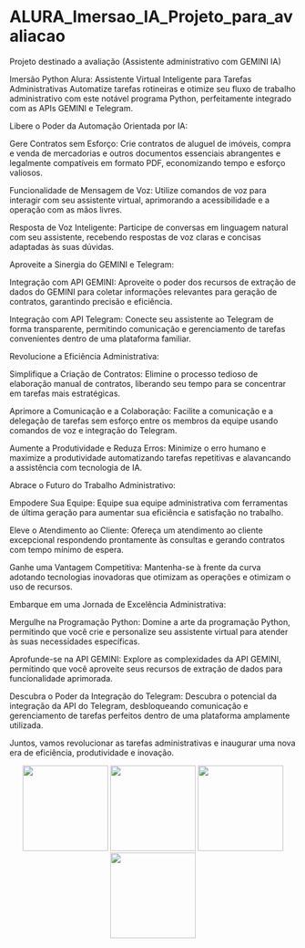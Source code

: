 # ALURA_Imersao_IA_Projeto_para_avaliacao
Projeto destinado a avaliação (Assistente administrativo com GEMINI IA)

Imersão Python Alura: Assistente Virtual Inteligente para Tarefas Administrativas
Automatize tarefas rotineiras e otimize seu fluxo de trabalho administrativo com este notável programa Python, perfeitamente integrado com as APIs GEMINI e Telegram.

Libere o Poder da Automação Orientada por IA:

Gere Contratos sem Esforço: Crie contratos de aluguel de imóveis, compra e venda de mercadorias e outros documentos essenciais abrangentes e legalmente compatíveis em formato PDF, economizando tempo e esforço valiosos.

Funcionalidade de Mensagem de Voz: Utilize comandos de voz para interagir com seu assistente virtual, aprimorando a acessibilidade e a operação com as mãos livres.

Resposta de Voz Inteligente: Participe de conversas em linguagem natural com seu assistente, recebendo respostas de voz claras e concisas adaptadas às suas dúvidas.

Aproveite a Sinergia do GEMINI e Telegram:

Integração com API GEMINI: Aproveite o poder dos recursos de extração de dados do GEMINI para coletar informações relevantes para geração de contratos, garantindo precisão e eficiência.

Integração com API Telegram: Conecte seu assistente ao Telegram de forma transparente, permitindo comunicação e gerenciamento de tarefas convenientes dentro de uma plataforma familiar.

Revolucione a Eficiência Administrativa:

Simplifique a Criação de Contratos: Elimine o processo tedioso de elaboração manual de contratos, liberando seu tempo para se concentrar em tarefas mais estratégicas.

Aprimore a Comunicação e a Colaboração: Facilite a comunicação e a delegação de tarefas sem esforço entre os membros da equipe usando comandos de voz e integração do Telegram.

Aumente a Produtividade e Reduza Erros: Minimize o erro humano e maximize a produtividade automatizando tarefas repetitivas e alavancando a assistência com tecnologia de IA.

Abrace o Futuro do Trabalho Administrativo:

Empodere Sua Equipe: Equipe sua equipe administrativa com ferramentas de última geração para aumentar sua eficiência e satisfação no trabalho.

Eleve o Atendimento ao Cliente: Ofereça um atendimento ao cliente excepcional respondendo prontamente às consultas e gerando contratos com tempo mínimo de espera.

Ganhe uma Vantagem Competitiva: Mantenha-se à frente da curva adotando tecnologias inovadoras que otimizam as operações e otimizam o uso de recursos.

Embarque em uma Jornada de Excelência Administrativa:

Mergulhe na Programação Python: Domine a arte da programação Python, permitindo que você crie e personalize seu assistente virtual para atender às suas necessidades específicas.

Aprofunde-se na API GEMINI: Explore as complexidades da API GEMINI, permitindo que você aproveite seus recursos de extração de dados para funcionalidade aprimorada.

Descubra o Poder da Integração do Telegram: Descubra o potencial da integração da API do Telegram, desbloqueando comunicação e gerenciamento de tarefas perfeitos dentro de uma plataforma amplamente utilizada.

Juntos, vamos revolucionar as tarefas administrativas e inaugurar uma nova era de eficiência, produtividade e inovação.

<div align="center">
<img src="https://github.com/Glauberrf/ALURA_Imersao_IA_Projeto_para_avaliacao/assets/22404885/9573d0c8-3983-4477-b164-79d7d01c6510" width="150px" />
<img src="https://github.com/Glauberrf/ALURA_Imersao_IA_Projeto_para_avaliacao/assets/22404885/b255bebc-d1ef-4e68-bb54-6e711b4328f9" width="150px" />
<img src="https://github.com/Glauberrf/ALURA_Imersao_IA_Projeto_para_avaliacao/assets/22404885/cb5374ff-9a00-4c58-b677-e1ef9d68d594" width="150px" />
<img src="https://github.com/Glauberrf/ALURA_Imersao_IA_Projeto_para_avaliacao/assets/22404885/671076ff-f74c-4a4e-aaeb-774ad59b498a" width="150px" />
</div>

